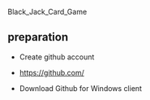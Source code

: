 Black_Jack_Card_Game
## preparation

* Create github account

* https://github.com/

* Download Github for Windows client